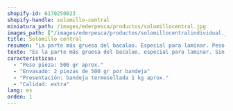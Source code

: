 ```yaml
---
shopify-id: 6170250823
shopify-handle: solomillo-central
miniatura_path: /images/ederpesca/productos/solomillocentral.jpg
images_path: ["/images/ederpesca/productos/solomillocentralindividual.jpg"]
title: Solomillo central
resumen: "La parte más gruesa del bacalao. Especial para laminar. Peso pieza 500 gr. 2 piezas por bandeja."
texto: "Es la parte más gruesa del bacalao, especial para laminar. Sin espina. Normalmente se divide por la mitad para obtener una ración."
caracteristicas:
  - "Peso pieza: 500 gr aprox."
  - "Envasado: 2 piezas de 500 gr por bandeja"
  - "Presentación: bandeja termosellada 1 kg aprox."
  - "Calidad: extra"
lang: es
orden: 1
---
```

